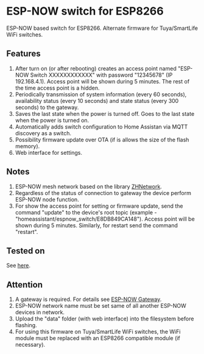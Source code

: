 # ESP-NOW switch for ESP8266

ESP-NOW based switch for ESP8266. Alternate firmware for Tuya/SmartLife WiFi switches.

## Features

1. After turn on (or after rebooting) creates an access point named "ESP-NOW Switch XXXXXXXXXXXX" with password "12345678" (IP 192.168.4.1). Access point will be shown during 5 minutes. The rest of the time access point is a hidden.
2. Periodically transmission of system information (every 60 seconds), availability status (every 10 seconds) and state status (every 300 seconds) to the gateway.
3. Saves the last state when the power is turned off. Goes to the last state when the power is turned on.
4. Automatically adds switch configuration to Home Assistan via MQTT discovery as a switch.
5. Possibility firmware update over OTA (if is allows the size of the flash memory).
6. Web interface for settings.
  
## Notes

1. ESP-NOW mesh network based on the library [ZHNetwork](https://github.com/aZholtikov/ZHNetwork).
2. Regardless of the status of connection to gateway the device perform ESP-NOW node function.
3. For show the access point for setting or firmware update, send the command "update" to the device's root topic (example - "homeassistant/espnow_switch/E8DB849CA148"). Access point will be shown during 5 minutes. Similarly, for restart send the command "restart".

## Tested on

See [here](https://github.com/aZholtikov/ESP-NOW-Switch/tree/main/hardware).

## Attention

1. A gateway is required. For details see [ESP-NOW Gateway](https://github.com/aZholtikov/ESP-NOW-Gateway).
2. ESP-NOW network name must be set same of all another ESP-NOW devices in network.
3. Upload the "data" folder (with web interface) into the filesystem before flashing.
4. For using this firmware on Tuya/SmartLife WiFi switches, the WiFi module must be replaced with an ESP8266 compatible module (if necessary).
